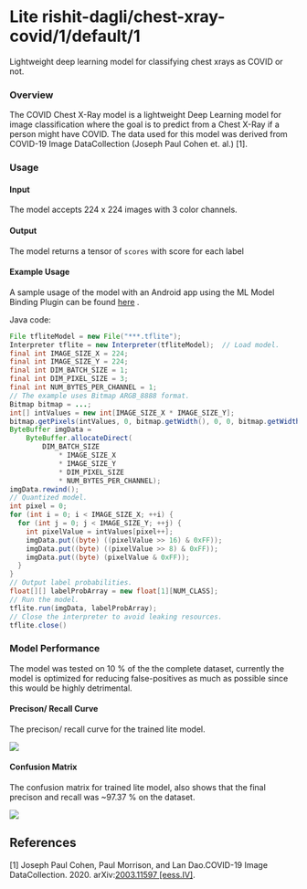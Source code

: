 # Lite rishit-dagli/chest-xray-covid/1/default/1
Lightweight deep learning model for classifying chest xrays as COVID or not.

<!-- parent-model: rishit-dagli/chest-xray-covid/1 -->
<!-- asset-path: https://storage.googleapis.com/trained-covid-model/chest-xray-covid-tradeoff.tar.gz -->


### Overview
The COVID Chest X-Ray model is a lightweight Deep Learning model for image classification where the goal is to predict from a Chest X-Ray if a person might have COVID. The data used for this model was derived from COVID-19 Image DataCollection (Joseph Paul Cohen et. al.) [1].

### Usage

#### Input

The model accepts 224 x 224 images with 3 color channels.

#### Output

The model returns a tensor of `scores` with score for each label


#### Example Usage

A sample usage of the model with an Android app using the ML Model Binding Plugin can be found [here](https://github.com/Rishit-dagli/Code-to-Learn-2020/releases/download/v1.0.0/android_demo.tar.gz) .

Java code:

```java
File tfliteModel = new File("***.tflite");
Interpreter tflite = new Interpreter(tfliteModel);  // Load model.
final int IMAGE_SIZE_X = 224;
final int IMAGE_SIZE_Y = 224;
final int DIM_BATCH_SIZE = 1;
final int DIM_PIXEL_SIZE = 3;
final int NUM_BYTES_PER_CHANNEL = 1;
// The example uses Bitmap ARGB_8888 format.
Bitmap bitmap = ...;
int[] intValues = new int[IMAGE_SIZE_X * IMAGE_SIZE_Y];
bitmap.getPixels(intValues, 0, bitmap.getWidth(), 0, 0, bitmap.getWidth(), bitmap.getHeight());
ByteBuffer imgData =
    ByteBuffer.allocateDirect(
        DIM_BATCH_SIZE
            * IMAGE_SIZE_X
            * IMAGE_SIZE_Y
            * DIM_PIXEL_SIZE
            * NUM_BYTES_PER_CHANNEL);
imgData.rewind();
// Quantized model.
int pixel = 0;
for (int i = 0; i < IMAGE_SIZE_X; ++i) {
  for (int j = 0; j < IMAGE_SIZE_Y; ++j) {
    int pixelValue = intValues[pixel++];
    imgData.put((byte) ((pixelValue >> 16) & 0xFF));
    imgData.put((byte) ((pixelValue >> 8) & 0xFF));
    imgData.put((byte) (pixelValue & 0xFF));
  }
}
// Output label probabilities.
float[][] labelProbArray = new float[1][NUM_CLASS];
// Run the model.
tflite.run(imgData, labelProbArray);
// Close the interpreter to avoid leaking resources.
tflite.close()
```

### Model Performance
The model was tested on 10 % of the the complete dataset, currently the model is optimized for reducing false-positives as much as possible since this would be highly detrimental.

#### Precison/ Recall Curve
The precison/ recall curve for the trained lite model.

![](https://storage.googleapis.com/trained-covid-model/lite_metrics/pr_curve.PNG)

#### Confusion Matrix
The confusion matrix for trained lite model, also shows that the final precison and recall was ~97.37 % on the dataset.

![](https://storage.googleapis.com/trained-covid-model/lite_metrics/confusion_matrix.PNG)

References
--------------
[1] Joseph Paul Cohen, Paul Morrison, and Lan Dao.COVID-19 Image DataCollection. 2020. arXiv:[2003.11597 [eess.IV]](https://arxiv.org/abs/2003.11597).
